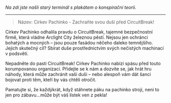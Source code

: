 _Na zdi jste našli starý terminál s plakátem o konspirační teorii._

---

> Název: Církev Pachinko - Zachraňte svou duši před CircuitBreak!

Církev Pachinko odhalila pravdu o CircuitBreak, tajemné bezpečnostní firmě, která vládne Arclight City železnou pěstí. Nejsou jen ochránci bohatých a mocných – jsou pouze fasádou něčeho daleko temnějšího. Jejich skutečný cíl? Sbírat duše prostřednictvím svých nečistých machinací v podsvětí.

Nepadněte do pasti CircuitBreak! Církev Pachinko nabízí spásu před touto korumpovanou organizací. Přidejte se k nám a dozvíte se, jak hrát hru náhody, která může zachránit vaši duši – nebo alespoň vám dát šanci bojovat proti těm, kteří by vás chtěli otročit.

Pamatujte si, že každýkrát, když stáhnete páku na pachinko stroji, není to jen pro zábavu...může být váš lístek ven z pekla!
